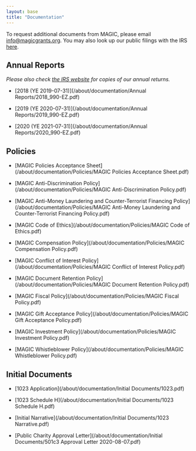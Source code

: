 ```yaml
---
layout: base
title: "Documentation"
---
```


To request additional documents from MAGIC, please email [info@magicgrants.org](mailto:info@magicgrants.org). You may also look up our public filings with the IRS [here](https://apps.irs.gov/app/eos/detailsPage?ein=825183590&name=Multidisciplinary%20Academic%20Grants%20in%20Cryptocurrencies&city=Littleton&state=CO&countryAbbr=US&dba=&type=CHARITIES,%20COPYOFRETURNS&orgTags=CHARITIES&orgTags=COPYOFRETURNS).

## Annual Reports

*Please also check [the IRS website](https://apps.irs.gov/app/eos/detailsPage?ein=825183590&name=Multidisciplinary%20Academic%20Grants%20in%20Cryptocurrencies&city=Littleton&state=CO&countryAbbr=US&dba=&type=CHARITIES,%20COPYOFRETURNS&orgTags=CHARITIES&orgTags=COPYOFRETURNS) for copies of our annual returns.*

* [2018 (YE 2019-07-31)](/about/documentation/Annual Reports/2018_990-EZ.pdf)

* [2019 (YE 2020-07-31)](/about/documentation/Annual Reports/2019_990-EZ.pdf)

* [2020 (YE 2021-07-31)](/about/documentation/Annual Reports/2020_990-EZ.pdf)

## Policies

* [MAGIC Policies Acceptance Sheet](/about/documentation/Policies/MAGIC Policies Acceptance Sheet.pdf)

* [MAGIC Anti-Discrimination Policy](/about/documentation/Policies/MAGIC Anti-Discrimination Policy.pdf)

* [MAGIC Anti-Money Laundering and Counter-Terrorist Financing Policy](/about/documentation/Policies/MAGIC Anti-Money Laundering and Counter-Terrorist Financing Policy.pdf)

* [MAGIC Code of Ethics](/about/documentation/Policies/MAGIC Code of Ethics.pdf)

* [MAGIC Compensation Policy](/about/documentation/Policies/MAGIC Compensation Policy.pdf)

* [MAGIC Conflict of Interest Policy](/about/documentation/Policies/MAGIC Conflict of Interest Policy.pdf)

* [MAGIC Document Retention Policy](/about/documentation/Policies/MAGIC Document Retention Policy.pdf)

* [MAGIC Fiscal Policy](/about/documentation/Policies/MAGIC Fiscal Policy.pdf)

* [MAGIC Gift Acceptance Policy](/about/documentation/Policies/MAGIC Gift Acceptance Policy.pdf)

* [MAGIC Investment Policy](/about/documentation/Policies/MAGIC Investment Policy.pdf)

* [MAGIC Whistleblower Policy](/about/documentation/Policies/MAGIC Whistleblower Policy.pdf)

## Initial Documents

* [1023 Application](/about/documentation/Initial Documents/1023.pdf)

* [1023 Schedule H](/about/documentation/Initial Documents/1023 Schedule H.pdf)

* [Initial Narrative](/about/documentation/Initial Documents/1023 Narrative.pdf)

* [Public Charity Approval Letter](/about/documentation/Initial Documents/501c3 Approval Letter 2020-08-07.pdf)
